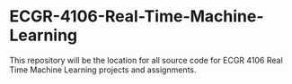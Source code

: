 # ECGR-4106-Real-Time-Machine-Learning
This repository will be the location for all source code for ECGR 4106 Real Time Machine Learning projects and assignments.
